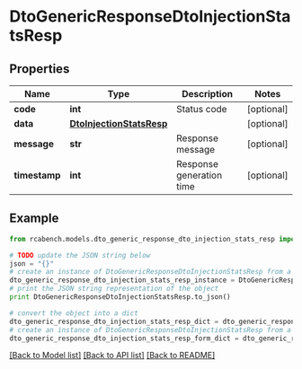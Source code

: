 # DtoGenericResponseDtoInjectionStatsResp


## Properties

Name | Type | Description | Notes
------------ | ------------- | ------------- | -------------
**code** | **int** | Status code | [optional] 
**data** | [**DtoInjectionStatsResp**](DtoInjectionStatsResp.md) |  | [optional] 
**message** | **str** | Response message | [optional] 
**timestamp** | **int** | Response generation time | [optional] 

## Example

```python
from rcabench.models.dto_generic_response_dto_injection_stats_resp import DtoGenericResponseDtoInjectionStatsResp

# TODO update the JSON string below
json = "{}"
# create an instance of DtoGenericResponseDtoInjectionStatsResp from a JSON string
dto_generic_response_dto_injection_stats_resp_instance = DtoGenericResponseDtoInjectionStatsResp.from_json(json)
# print the JSON string representation of the object
print DtoGenericResponseDtoInjectionStatsResp.to_json()

# convert the object into a dict
dto_generic_response_dto_injection_stats_resp_dict = dto_generic_response_dto_injection_stats_resp_instance.to_dict()
# create an instance of DtoGenericResponseDtoInjectionStatsResp from a dict
dto_generic_response_dto_injection_stats_resp_form_dict = dto_generic_response_dto_injection_stats_resp.from_dict(dto_generic_response_dto_injection_stats_resp_dict)
```
[[Back to Model list]](../README.md#documentation-for-models) [[Back to API list]](../README.md#documentation-for-api-endpoints) [[Back to README]](../README.md)


